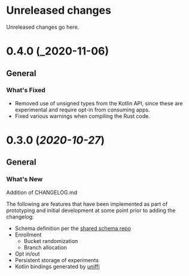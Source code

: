 # Unreleased changes

Unreleased changes go here.

# 0.4.0 (_2020-11-06)

## General

### What's Fixed

- Removed use of unsigned types from the Kotlin API, since these
  are experimental and require opt-in from consuming apps.
- Fixed various warnings when compiling the Rust code.


# 0.3.0 (_2020-10-27_)

## General

### What's New

Addition of CHANGELOG.md

The following are features that have been implemented as part of prototyping and initial development at some point prior to adding the changelog:

- Schema definition per the [shared schema repo](https://github.com/mozilla/nimbus-shared)
- Enrollment
  - Bucket randomization
  - Branch allocation
- Opt in/out
- Persistent storage of experiments
- Kotlin bindings generated by [uniffi](https://github.com/mozilla/uniffi-rs)
